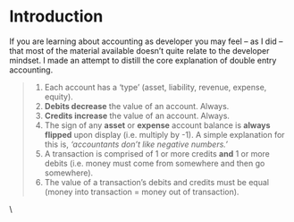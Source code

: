 # Introduction

If you are learning about accounting as developer you may feel – as I did – that most of the material available doesn’t quite relate to the developer mindset. I made an attempt to distill the core explanation of double entry accounting.

> 1. Each account has a ‘type’ (asset, liability, revenue, expense, equity).
> 2. **Debits decrease** the value of an account. Always.&#x20;
> 3. **Credits increase** the value of an account. Always.&#x20;
> 4. The sign of any **asset** or **expense** account balance is **always flipped** upon display (i.e. multiply by -1). A simple explanation for this is, _‘accountants don’t like negative numbers.’_
> 5. A transaction is comprised of 1 or more credits **and** 1 or more debits (i.e. money must come from somewhere and then go somewhere).
> 6. The value of a transaction’s debits and credits must be equal (money into transaction = money out of transaction).

\
